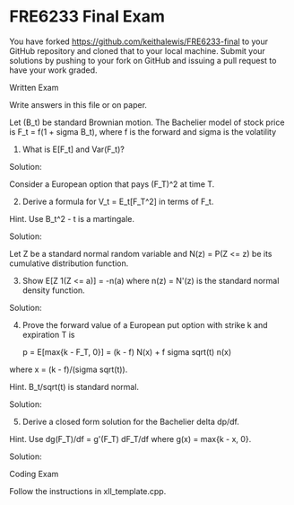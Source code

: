 # FRE6233 Final Exam

You have forked https://github.com/keithalewis/FRE6233-final 
to your GitHub repository and cloned that to your local machine.
Submit your solutions by pushing to your fork on GitHub and
issuing a pull request to have your work graded.

Written Exam

Write answers in this file or on paper.

Let (B_t) be standard Brownian motion.
The Bachelier model of stock price is F_t = f(1 + sigma B_t),
where f is the forward and sigma is the volatility

1. What is E[F_t] and Var(F_t)?

Solution:

Consider a European option that pays (F_T)^2 at time T.

2. Derive a formula for V_t = E_t[F_T^2] in terms of F_t.

Hint. Use B_t^2 - t is a martingale.

Solution:

Let Z be a standard normal random variable and N(z) = P(Z <= z) be its cumulative distribution function.

3. Show E[Z 1(Z <= a)] = -n(a) where n(z) = N'(z) is the standard normal density function.

Solution:

4. Prove the forward value of a European put option with strike k and expiration T is

    p = E[max{k - F_T, 0}] = (k - f) N(x) + f sigma sqrt(t) n(x)

where x = (k - f)/(sigma sqrt(t)).

Hint. B_t/sqrt(t) is standard normal.

Solution:

5. Derive a closed form solution for the Bachelier delta dp/df.

Hint. Use dg(F_T)/df = g'(F_T) dF_T/df where g(x) = max{k - x, 0}.

Solution:

Coding Exam

Follow the instructions in xll_template.cpp.